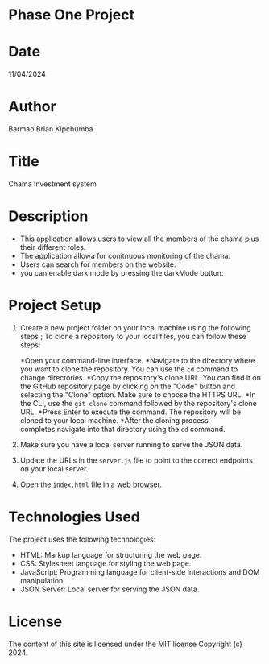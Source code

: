 # Phase One Project

# Date
11/04/2024

# Author
Barmao Brian Kipchumba

# Title
Chama Investment system

# Description
 * This application allows users to view all the members of the chama plus their different roles.
 * The application allowa for conitnuous monitoring of the chama.
 * Users can search for members on the website.
 * you can enable dark mode by pressing the darkMode button.
# Project Setup

1. Create a new project folder on your local machine using the following steps ;
    To clone a repository to your local files, you can follow these steps:

    *Open your command-line interface.
    *Navigate to the directory where you want to clone the repository. You can use the `cd` command to change directories.
    *Copy the repository's clone URL. You can find it on the GitHub repository page by clicking on the "Code" button and selecting the "Clone" option. Make sure to choose the HTTPS URL.
    *In the CLI, use the `git clone` command followed by the repository's clone URL.
    *Press Enter to execute the command. The repository will be cloned to your local machine.
    *After the cloning process completes,navigate into that directory using the `cd` command.

2. Make sure you have a local server running to serve the JSON data. 
3. Update the URLs in the `server.js` file to point to the correct endpoints on your local server.
4. Open the `index.html` file in a web browser.

# Technologies Used

The project uses the following technologies:

- HTML: Markup language for structuring the web page.
- CSS: Stylesheet language for styling the web page.
- JavaScript: Programming language for client-side interactions and DOM manipulation.
- JSON Server: Local server for serving the JSON data.


# License

The content of this site is licensed under the MIT license Copyright (c) 2024.
